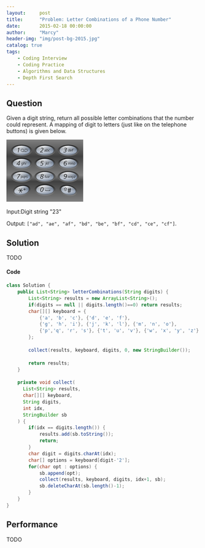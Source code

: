 ```yaml
---
layout:     post
title:      "Problem: Letter Combinations of a Phone Number"
date:       2015-02-18 00:00:00
author:     "Marcy"
header-img: "img/post-bg-2015.jpg"
catalog: true
tags:
    - Coding Interview
    - Coding Practice
    - Algorithms and Data Structures
    - Depth First Search
---
```


## Question

Given a digit string, return all possible letter combinations that the number could represent. A mapping of digit to letters (just like on the telephone buttons) is given below.

![](/img/posts/dsa/letter-combination.png)

Input:Digit string "23"

Output: `["ad", "ae", "af", "bd", "be", "bf", "cd", "ce", "cf"]`.

## Solution
TODO

#### Code
```java
class Solution {
    public List<String> letterCombinations(String digits) {
        List<String> results = new ArrayList<String>();
        if(digits == null || digits.length()==0) return results;
        char[][] keyboard = {
            {'a', 'b', 'c'}, {'d', 'e', 'f'},
            {'g', 'h', 'i'}, {'j', 'k', 'l'}, {'m', 'n', 'o'},
            {'p','q', 'r', 's'}, {'t', 'u', 'v'}, {'w', 'x', 'y', 'z'}
        };
            
        collect(results, keyboard, digits, 0, new StringBuilder());
            
        return results;
    }
        
    private void collect(
      List<String> results, 
      char[][] keyboard, 
      String digits, 
      int idx, 
      StringBuilder sb
    ) {
        if(idx == digits.length()) {
            results.add(sb.toString());
            return;
        }
        char digit = digits.charAt(idx);
        char[] options = keyboard[digit-'2'];
        for(char opt : options) {
            sb.append(opt);
            collect(results, keyboard, digits, idx+1, sb);
            sb.deleteCharAt(sb.length()-1);
        }
    }
}
```

## Performance
TODO